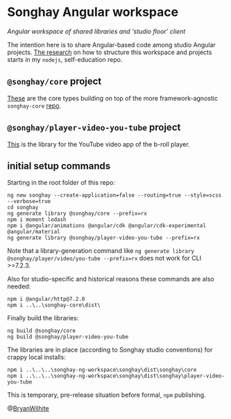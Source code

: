 # Songhay Angular workspace

_Angular workspace of shared libraries and ‘studio floor’ client_

The intention here is to share Angular-based code among studio Angular projects. [The research](https://github.com/BryanWilhite/nodejs/tree/master/angular-workspace-minimal) on how to structure this workspace and projects starts in my `nodejs`, self-education repo.

## `@songhay/core` project

[These](songhay/projects/songhay/core) are the core types building on top of the more framework-agnostic `songhay-core` [repo](https://github.com/BryanWilhite/songhay-core).

## `@songhay/player-video-you-tube` project

[This](songhay/projects/songhay/player-video-you-tube) is the library for the YouTube video app of the b-roll player.

## initial setup commands

Starting in the root folder of this repo:

```console
ng new songhay --create-application=false --routing=true --style=scss --verbose=true
cd songhay
ng generate library @songhay/core --prefix=rx
npm i moment lodash
npm i @angular/animations @angular/cdk @angular/cdk-experimental @angular/material
ng generate library @songhay/player-video-you-tube --prefix=rx
```

Note that a library-generation command like `ng generate library @songhay/player/video/you-tube --prefix=rx` does not work for CLI >=7.2.3.

Also for studio-specific and historical reasons these commands are also needed:

```console
npm i @angular/http@7.2.0
npm i ..\..\songhay-core\dist\
```

Finally build the libraries:

```console
ng build @songhay/core
ng build @songhay/player-video-you-tube
```

The libraries are in place (according to Songhay studio conventions) for crappy local installs:

```console
npm i ..\..\..\songhay-ng-workspace\songhay\dist\songhay\core
npm i ..\..\..\songhay-ng-workspace\songhay\dist\songhay\player-video-you-tube
```

This is temporary, pre-release situation before formal, `npm` publishing.

@[BryanWilhite](https://github.com/BryanWilhite)
